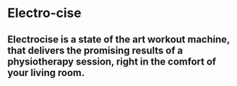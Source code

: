 # Electro-cise

## Electrocise is a state of the art workout machine, that delivers the promising results of a physiotherapy session, right in the comfort of your living room.
